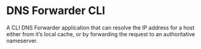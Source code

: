 # DNS Forwarder CLI
A CLI DNS Forwarder application that can resolve the IP address for a host either from it’s local cache, or by forwarding the request to an authoritative nameserver.
